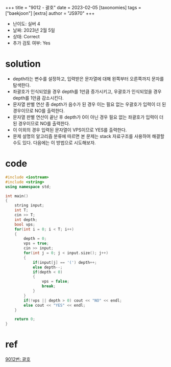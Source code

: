 +++
title = "9012 - 괄호"
date = 2023-02-05
[taxonomies]
tags = ["baekjoon"]
[extra]
author = "JS970"
+++

- 난이도: 실버 4
- 날짜: 2023년 2월 5일
- 상태: Correct
- 추가 검토 여부: Yes

# solution

- depth라는 변수를 설정하고, 입력받은 문자열에 대해 왼쪽부터 오른쪽까지 문자를 탐색한다.
- 좌괄호가 인식되었을 경우 depth를 1만큼 증가시키고, 우괄호가 인식되었을 경우 depth를 1만큼 감소시킨다.
- 문자열 판별 연산 중 depth가 음수가 된 경우 이는 필요 없는 우괄호가 입력이 더 된 경우이므로 NO를 출력한다.
- 문자열 판별 연산이 끝난 후 depth가 0이 아닌 경우 필요 없는 좌괄호가 입력이 더 된 경우이므로 NO를 출력한다.
- 이 이외의 경우 입력된 문자열이 VPS이므로 YES를 출력한다.
- 문제 설명의 알고리즘 분류에 따르면 본 문제는 stack 자료구조를 사용하여 해결할 수도 있다. 다음에는 이 방법으로 시도해보자.

# code

```cpp
#include <iostream>
#include <string>
using namespace std;

int main()
{
    string input;
    int T;
    cin >> T;
    int depth;
    bool vps;
    for(int i = 0; i < T; i++)
    {
        depth = 0;
        vps = true;
        cin >> input;
        for(int j = 0; j < input.size(); j++)
        {
            if(input[j] == '(') depth++;
            else depth--;
            if(depth < 0)
            {
                vps = false;
                break;
            }
        }
        if(!vps || depth > 0) cout << "NO" << endl;
        else cout << "YES" << endl;
    }

    return 0;
}
```

# ref

[9012번: 괄호](https://www.acmicpc.net/problem/9012)
